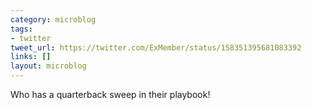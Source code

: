 ```yaml
---
category: microblog
tags:
- twitter
tweet_url: https://twitter.com/ExMember/status/158351395681083392
links: []
layout: microblog
---
```

Who has a quarterback sweep in their playbook!
